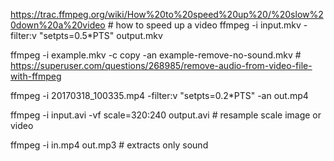 
https://trac.ffmpeg.org/wiki/How%20to%20speed%20up%20/%20slow%20down%20a%20video # how to speed up a video
ffmpeg -i input.mkv -filter:v "setpts=0.5*PTS" output.mkv


ffmpeg -i example.mkv -c copy -an example-remove-no-sound.mkv # https://superuser.com/questions/268985/remove-audio-from-video-file-with-ffmpeg


ffmpeg -i 20170318_100335.mp4  -filter:v "setpts=0.2*PTS"  -an out.mp4


ffmpeg -i input.avi -vf scale=320:240 output.avi # resample scale image or video


ffmpeg -i in.mp4 out.mp3 # extracts only sound
